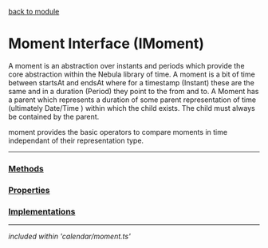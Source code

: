 [back to module](../moments_module.md)

# Moment Interface (IMoment)
A moment is an abstraction over instants and periods which provide the core abstraction within the Nebula library of time. A moment is a bit of time between startsAt and endsAt where for a timestamp (Instant) these are the same and in a duration (Period) they point to the from and to. A Moment has a parent which represents a duration of some parent representation of time (ultimately Date/Time ) within which the child exists. The child must always be contained by the parent. 

moment provides the basic operators to compare moments in time independant of their representation type. 

---
### [Methods](./moment_methods.md)
### [Properties](./moment_properties)
### [Implementations](./moment_implementations.md)

---
*included within 'calendar/moment.ts'*